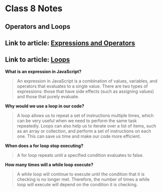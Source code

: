 # Class 8 Notes

## Operators and Loops

## Link to article: [Expressions and Operators](https://developer.mozilla.org/en-US/docs/Web/JavaScript/Guide/Expressions_and_Operators)
## Link to article: [Loops](https://developer.mozilla.org/en-US/docs/Web/JavaScript/Guide/Loops_and_iteration)

**What is an expression in JavaScript?**
>An expression in JavaScript is a combination of values, variables, and operators that evaluates to a single value.
There are two types of expressions: those that have side effects (such as assigning values) and those that purely evaluate.


**Why would we use a loop in our code?**
>A loop allows us to repeat a set of instructions multiple times, which can be very useful when we need to perform the same task repeatedly. Loops can also help us to iterate over a list of items, such as an array or collection, and perform a set of instructions on each one. This can save us time and make our code more efficient.


**When does a for loop stop executing?**
>A for loop repeats until a specified condition evaluates to false.


**How many times will a while loop execute?**
>A while loop will continue to execute until the condition that it is checking is no longer met. Therefore, the number of times a while loop will execute will depend on the condition it is checking.